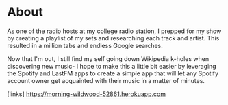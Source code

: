# About

As one of the radio hosts at my college radio station, I prepped for my show by creating a playlist of my sets and researching each track and artist. This resulted in a million tabs and endless Google searches. 

Now that I'm out, I still find my self going down Wikipedia k-holes when discovering new music- I hope to make this a little bit easier by leveraging the Spotify and LastFM apps to create a simple app that will let any Spotify account owner get acquainted with their music in a matter of minutes.


[links] https://morning-wildwood-52861.herokuapp.com


